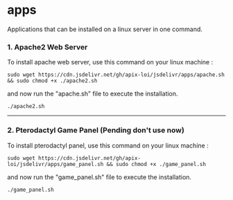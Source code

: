 # apps
Applications that can be installed on a linux server in one command.

### 1. Apache2 Web Server

To install apache web server, use this command on your linux machine :

` sudo wget https://cdn.jsdelivr.net/gh/apix-loi/jsdelivr/apps/apache.sh && sudo chmod +x ./apache2.sh `

and now run the "apache.sh" file to execute the installation.

` ./apache2.sh `

---

### 2. Pterodactyl Game Panel (Pending don't use now)

To install pterodactyl panel, use this command on your linux machine :

` sudo wget https://cdn.jsdelivr.net/gh/apix-loi/jsdelivr/apps/game_panel.sh && sudo chmod +x ./game_panel.sh `

and now run the "game_panel.sh" file to execute the installation.

` ./game_panel.sh `
